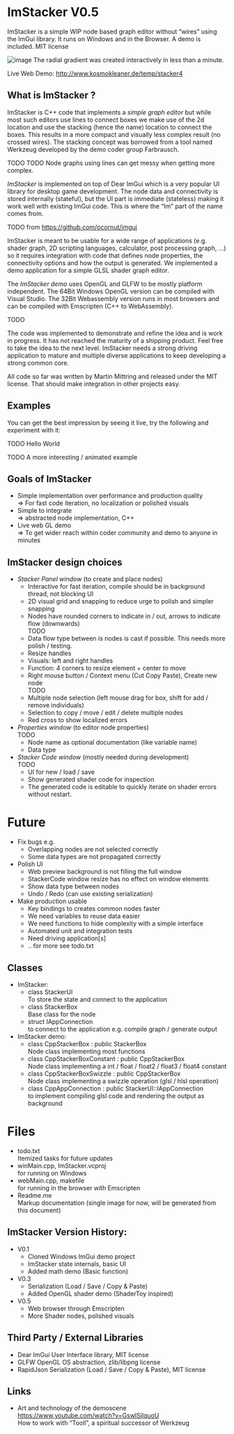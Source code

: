 # ImStacker V0.5

ImStacker is a simple WIP node based graph editor without “wires” using the ImGui library. It runs on Windows and in the Browser. A demo is included. MIT license

<img alt="image" src="https://user-images.githubusercontent.com/44132/204394141-12e334c1-ea32-47f0-b16b-66021a327fba.png">
The radial gradient was created interactively in less than a minute.


Live Web Demo:	http://www.kosmokleaner.de/temp/stacker4 


## What is ImStacker ?

ImStacker is C++ code that implements a *simple graph editor* but while most such editors use lines to connect boxes we make use of the 2d location and use the stacking (hence the name) location to connect the boxes. This results in a more compact and visually less complex result (no crossed wires). The stacking concept was borrowed from a tool named Werkzeug developed by the demo coder group Farbrausch.

TODO TODO
Node graphs using lines can get messy when getting more complex.

*ImStacker* is implemented on top of Dear ImGui which is a very popular UI library for desktop game development. The node data and connectivity is stored internally (stateful), but the UI part is immediate (stateless) making it work well with existing ImGui code. This is where the “Im” part of the name comes from.

TODO
from https://github.com/ocornut/imgui

ImStacker is meant to be usable for a wide range of applications (e.g. shader graph, 2D scripting languages, calculator, post processing graph, …) so it requires integration with code that defines node properties, the connectivity options and how the output is generated. We implemented a demo application for a simple GLSL shader graph editor.

The *ImStacker demo* uses OpenGL and GLFW to be mostly platform independent. The 64Bit Windows OpenGL version can be compiled with Visual Studio. The 32Bit Webassembly version runs in most browsers and can be compiled with Emscripten (C++ to WebAssembly).

TODO

The code was implemented to demonstrate and refine the idea and is work in progress. It has not reached the maturity of a shipping product. Feel free to take the idea to the next level. ImStacker needs a strong driving application to mature and multiple diverse applications to keep developing a strong common core.

All code so far was written by Martin Mittring and released under the MIT license. That should make integration in other projects easy.


## Examples

You can get the best impression by seeing it live, try the following and experiment with it:


TODO
Hello World

TODO
A more interesting / animated example



## Goals of ImStacker
* Simple implementation over performance and production quality\
  => For fast code iteration, no localization or polished visuals
* Simple to integrate\
  => abstracted node implementation, C++
* Live web GL demo\
  => To get wider reach within coder community and demo to anyone in minutes

## ImStacker design choices
* *Stacker Panel window* (to create and place nodes)
  * Interactive for fast iteration, compile should be in background thread, not blocking UI
  * 2D visual grid and snapping to reduce urge to polish and simpler snapping
  * Nodes have rounded corners to indicate in / out, arrows to indicate flow (downwards)\
    TODO    
  * Data flow type between is nodes is cast if possible. This needs more polish / testing.
  * Resize handles
  * Visuals: left and right handles
  * Function: 4 corners to resize element + center to move
  * Right mouse button / Context menu (Cut Copy Paste), Create new node\
    TODO
  * Multiple node selection (left mouse drag for box, shift for add / remove individuals)
  * Selection to copy / move / edit / delete multiple nodes
  * Red cross to show localized errors
* *Properties window* (to editor node properties)\
  TODO
  * Node name as optional documentation (like variable name)
  * Data type
* *Stacker Code window* (mostly needed during development)\
  TODO
  * UI for new / load / save
  * Show generated shader code for inspection
  * The generated code is editable to quickly iterate on shader errors without restart.

# Future
* Fix bugs e.g.
  * Overlapping nodes are not selected correctly
  * Some data types are not propagated correctly
* Polish UI
  * Web preview background is not filling the full window
  * StackerCode window resize has no effect on window elements
  * Show data type between nodes
  * Undo / Redo (can use existing serialization)
* Make production usable
  * Key bindings to creates common nodes faster
  * We need variables to reuse data easier
  * We need functions to hide complexity with a simple interface
  * Automated unit and integration tests
  * Need driving application[s]
  * .. for more see todo.txt

## Classes
* ImStacker:
  * class StackerUI\
    To store the state and connect to the application
  * class StackerBox\
    Base class for the node
  * struct IAppConnection\
    to connect to the application e.g. compile graph / generate output 
* ImStacker demo:
  * class CppStackerBox : public StackerBox\
    Node class implementing most functions
  * class CppStackerBoxConstant : public CppStackerBox\
    Node class implementing a int / float / float2 / float3 / float4 constant
  * class CppStackerBoxSwizzle : public CppStackerBox\
    Node class implementing a swizzle operation (glsl / hlsl operation)
  * class CppAppConnection : public StackerUI::IAppConnection\
    to implement compiling glsl code and rendering the output as background

# Files
* todo.txt\
  Itemized tasks for future updates
* winMain.cpp, ImStacker.vcproj\
  for running on Windows
* webMain.cpp, makefile\
  for running in the browser with Emscripten
* Readme.me\
  Markup documentation (single image for now, will be generated from this document)

## ImStacker Version History:
* V0.1
  * Cloned Windows ImGui demo project
  * ImStacker state internals, basic UI
  * Added math demo (Basic function)
* V0.3
  * Serialization (Load / Save / Copy & Paste)
  * Added OpenGL shader demo (ShaderToy inspired)
* V0.5
  * Web browser through Emscripten
  * More Shader nodes, polished visuals

## Third Party / External Libraries
* Dear ImGui User Interface library, MIT license
* GLFW OpenGL OS abstraction, zlib/libpng license
* RapidJson Serialization (Load / Save / Copy & Paste), MIT license


## Links
* Art and technology of the demoscene\
  https://www.youtube.com/watch?v=GswISjlquoU \
  How to work with “Tooll”, a spiritual successor of Werkzeug












